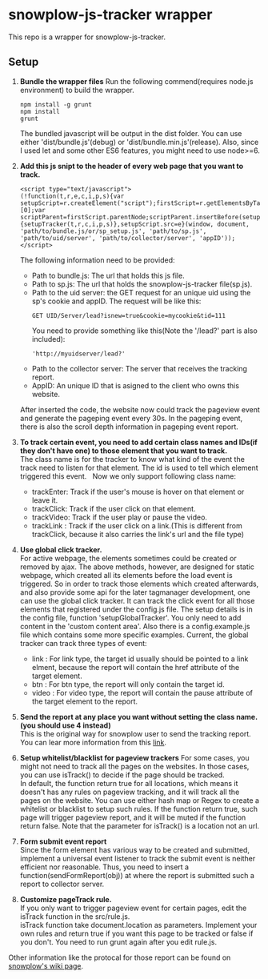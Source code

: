 # snowplow-js-tracker wrapper  

This repo is a wrapper for snowplow-js-tracker.

## Setup
1. **Bundle the wrapper files**
    Run the following commend(requires node.js environment) to build the wrapper.
    ```
    npm install -g grunt
    npm install
    grunt
    ```
    The bundled javascript will be output in the dist folder. You can use either 'dist/bundle.js'(debug) or 'dist/bundle.min.js'(release). Also, since I used let and some other ES6 features, you might need to use node>=6.
2. **Add this js snipt to the header of every web page that you want to track.**
    ```
    <script type="text/javascript">
    (!function(t,r,e,c,i,p,s){var setupScript=r.createElement("script");firstScript=r.getElementsByTagName("script")[0];var scriptParent=firstScript.parentNode;scriptParent.insertBefore(setupScript,firstScript);setupScript.async=1;setupScript.onload=function(){setupTracker(t,r,c,i,p,s)},setupScript.src=e}(window, document, 'path/to/bundle.js/or/sp_setup.js', 'path/to/sp.js', 'path/to/uid/server', 'path/to/collector/server', 'appID'));
    </script> 
    ```
    The following information need to be provided:
      * Path to bundle.js: The url that holds this js file.
      * Path to sp.js: The url that holds the snowplow-js-tracker file(sp.js).
      * Path to the uid server: the GET request for an unique uid using the sp's cookie and appID.
          The request will be like this:
          ```
          GET UID/Server/lead?isnew=true&cookie=mycookie&tid=111
          ```
          You need to provide something like this(Note the '/lead?' part is also included):
          ```
          'http://myuidserver/lead?'
          ```
      * Path to the collector server: The server that receives the tracking report.
      * AppID: An unique ID that is asigned to the client who owns this website.
      
   After inserted the code, the website now could track the pageview event and generate the pageping event every 30s. In the pageping event, there is also the scroll depth information in pageping event report.  
4. **To track certain event, you need to add certain class names and IDs(if they don't have one) to those element that you want to track.**  
   The class name is for the tracker to know what kind of the event the track need to listen for that element. The id is used to tell which element triggered this event.  
   Now we only support following class name:  
      * trackEnter: Track if the user's mouse is hover on that element or leave it.
      * trackClick: Track if the user click on that element.
      * trackVideo: Track if the user play or pause the video.  
      * trackLink : Track if the user click on a link.(This is different from trackClick, because it also carries the link's url and the file type)

5. **Use global click tracker.**  
   For active webpage, the elements sometimes could be created or removed by ajax. The above methods, however, are designed for static webpage, which created all its elements before the load event is triggered. So in order to track those elements which created afterwards, and also provide some api for the later tagmanager development, one can use the global click tracker. It can track the click event for all those elements that registered under the config.js file.
   The setup details is in the config file, function 'setupGlobalTracker'. You only need to add content in the 'custom content area'. Also there is a config.example.js file which contains some more specific examples.
   Current, the global tracker can track three types of event:
    * link : For link type, the target id usually should be pointed to a link elment, because the report will contain the href attribute of the target element.
    * btn : For btn type, the report will only contain the target id.
    * video : For video type, the report will contain the pause attribute of the target element to the report.

6. **Send the report at any place you want without setting the class name.(you should use 4 instead)**  
    This is the original way for snowplow user to send the tracking report. You can lear more information from this [link](https://github.com/snowplow/snowplow/wiki/2-Specific-event-tracking-with-the-Javascript-tracker).

7. **Setup whitelist/blacklist for pageview trackers**
    For some cases, you might not need to track all the pages on the websites. In those cases, you can use isTrack() to decide if the page should be tracked.  
    In default, the function return true for all locations, which means it doesn't has any rules on pageview tracking, and it will track all the pages on the website.
    You can use either hash map or Regex to create a whitelist or blacklist to setup such rules. If the function return true, such page will trigger pageview report, and it will be muted if the function return false.
    Note that the parameter for isTrack() is a location not an url.

8. **Form submit event report**  
    Since the form element has various way to be created and submitted, implement a universal event listener to track the submit event is neither efficient nor reasonable. Thus, you need to insert a function(sendFormReport(obj)) at where the report is submitted such a report to collector server.

9. **Customize pageTrack rule.**  
   If you only want to trigger pageview event for certain pages, edit the isTrack function in the src/rule.js.  
   isTrack function take document.location as parameters. Implement your own rules and return true if you want this page to be tracked or false if you don't.
   You need to run grunt again after you edit rule.js. 

Other information like the protocal for those report can be found on [snowplow's wiki page](https://github.com/snowplow/snowplow/wiki/snowplow-tracker-protocol).

